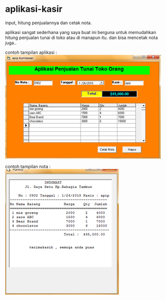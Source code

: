 # aplikasi-kasir
input, hitung penjualannya dan cetak nota.

aplikasi sangat sederhana yang saya buat ini berguna untuk memudahkan hitung penjualan tunai di toko atau di manapun itu. 
dan bisa mencetak nota juga..

contoh tampilan aplikasi : <br>
<img src="jual1.png">

contoh tampilan nota : <br>
<img src="jual2.png">
